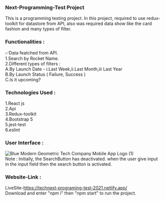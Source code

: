### Next-Programming-Test Project
This is a programming testing project. In this project, required to use redux-toolkit for datastore from API, also was required data show like the card fashion and many types of filter.

### Functionalities :
✅Data featched from API.
</br>
1.Search by Rocket Name.</br>
2.Different types of filters : </br> A.By Launch Date - i.Last Week,ii.Last Month,iii Last Year </br> B.By Launch Status ( Failure, Success ) </br> C.Is it upcoming?
 
 ### Technologies Used : </br>
 1.React js </br>
 2.Api </br>
 3.Redux-toolkit </br>
 4.Bootstrap 5 </br>
 5.jest-test </br>
 6.eslint </br>
 
 ### User Interface : </br>
 
![Blue Modern Geometric Tech Company Mobile App Logo (1)](https://user-images.githubusercontent.com/77797499/136622892-0a700043-f219-4bab-b9bd-ab46f488b74f.png)
</br>
Note : Initially, the SearchButton has deactivated. when the user give input in the input field then the search button is activated.
</br>
### Website-Link :
LiveSite-https://technext-programing-test-2021.netlify.app/ </br>
Download and enter "npm i" then "npm start" to run the project.


